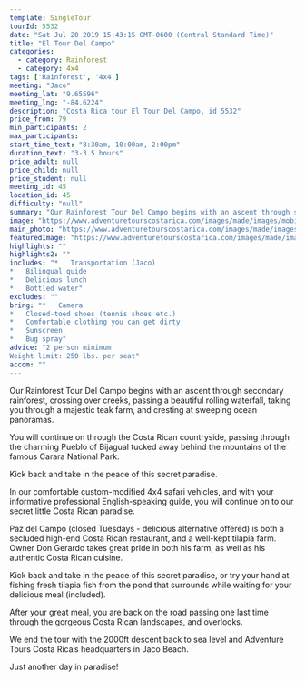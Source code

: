 ```yaml
---
template: SingleTour
tourId: 5532
date: "Sat Jul 20 2019 15:43:15 GMT-0600 (Central Standard Time)"
title: "El Tour Del Campo"
categories: 
  - category: Rainforest
  - category: 4x4
tags: ['Rainforest', '4x4']
meeting: "Jaco"
meeting_lat: "9.65596"
meeting_lng: "-84.6224"
description: "Costa Rica tour El Tour Del Campo, id 5532"
price_from: 79
min_participants: 2
max_participants: 
start_time_text: "8:30am, 10:00am, 2:00pm"
duration_text: "3-3.5 hours"
price_adult: null
price_child: null
price_student: null
meeting_id: 45
location_id: 45
difficulty: "null"
summary: "Our Rainforest Tour Del Campo begins with an ascent through secondary rainforest, crossing over creeks, passing a beautiful rolling…"
image: "https://www.adventuretourscostarica.com/images/made/images/mobile/jaco-atv-tour-m_320_250_c1.jpg"
main_photo: "https://www.adventuretourscostarica.com/images/made/images/mobile/jaco-atv-tour-m_320_250_c1.jpg"
featuredImage: "https://www.adventuretourscostarica.com/images/made/images/mobile/jaco-atv-tour-m_320_250_c1.jpg"
highlights: ""
highlights2: ""
includes: "*   Transportation (Jaco)
*   Bilingual guide
*   Delicious lunch
*   Bottled water"
excludes: ""
bring: "*   Camera
*   Closed-toed shoes (tennis shoes etc.)
*   Comfortable clothing you can get dirty
*   Sunscreen
*   Bug spray"
advice: "2 person minimum  
Weight limit: 250 lbs. per seat"
accom: ""
---
```

Our Rainforest Tour Del Campo begins with an ascent through secondary rainforest, crossing over creeks, passing a beautiful rolling waterfall, taking you through a majestic teak farm, and cresting at sweeping ocean panoramas.

You will continue on through the Costa Rican countryside, passing through the charming Pueblo of Bijagual tucked away behind the mountains of the famous Carara National Park.

Kick back and take in the peace of this secret paradise.

In our comfortable custom-modified 4x4 safari vehicles, and with your informative professional English-speaking guide, you will continue on to our secret little Costa Rican paradise.

Paz del Campo (closed Tuesdays - delicious alternative offered) is both a secluded high-end Costa Rican restaurant, and a well-kept tilapia farm. Owner Don Gerardo takes great pride in both his farm, as well as his authentic Costa Rican cuisine.

Kick back and take in the peace of this secret paradise, or try your hand at fishing fresh tilapia fish from the pond that surrounds while waiting for your delicious meal (included).

After your great meal, you are back on the road passing one last time through the gorgeous Costa Rican landscapes, and overlooks.

We end the tour with the 2000ft descent back to sea level and Adventure Tours Costa Rica’s headquarters in Jaco Beach.

Just another day in paradise!